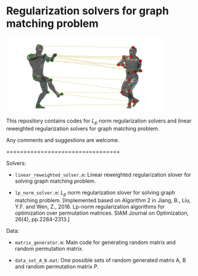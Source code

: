# Regularization solvers for graph matching problem

<img src = "https://github.com/rongxuan-li/graph-match/blob/main/image/bodymatch_cover.png" height="200" />

This repository contains codes for $L_p$ norm regularization solvers and linear reweighted regularization solvers for graph matching problem.

Any comments and suggestions are welcome. 

=================================

Solvers:

* `linear_reweighted_solver.m`: Linear reweighted regularization slover for solving graph matching problem.

* `lp_norm_solver.m`: $L_p$ norm regularization slover for solving graph matching problem. [Implemented based on Algorithm 2 in Jiang, B., Liu, Y.F. and Wen, Z., 2016. Lp-norm regularization algorithms for optimization over permutation matrices. SIAM Journal on Optimization, 26(4), pp.2284-2313.]

Data:

* `matrix_generator.m`: Main code for generating random matrix and random permutation matrix.

* `data_set_A_B.mat`: One possible sets of random generated matrix A, B and random permutation matrix P.

